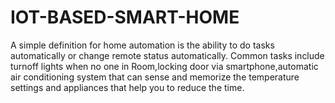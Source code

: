 # IOT-BASED-SMART-HOME
A simple definition for home automation is the ability to do tasks automatically or change remote status automatically. Common tasks include turnoff lights when no one in Room,locking door via smartphone,automatic air conditioning system that can sense and memorize the temperature settings and appliances that help you to reduce the time.
